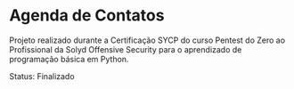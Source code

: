 # Agenda de Contatos

Projeto realizado durante a Certificação SYCP do curso Pentest do Zero ao Profissional da Solyd Offensive Security para o aprendizado de programação básica em Python.

Status: Finalizado
